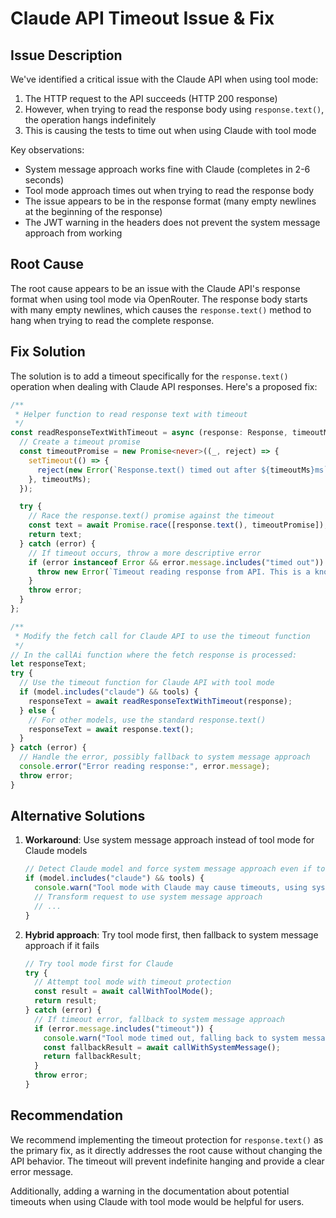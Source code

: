 # Claude API Timeout Issue & Fix

## Issue Description

We've identified a critical issue with the Claude API when using tool mode:

1. The HTTP request to the API succeeds (HTTP 200 response)
2. However, when trying to read the response body using `response.text()`, the operation hangs indefinitely
3. This is causing the tests to time out when using Claude with tool mode

Key observations:

- System message approach works fine with Claude (completes in 2-6 seconds)
- Tool mode approach times out when trying to read the response body
- The issue appears to be in the response format (many empty newlines at the beginning of the response)
- The JWT warning in the headers does not prevent the system message approach from working

## Root Cause

The root cause appears to be an issue with the Claude API's response format when using tool mode via OpenRouter. The response body starts with many empty newlines, which causes the `response.text()` method to hang when trying to read the complete response.

## Fix Solution

The solution is to add a timeout specifically for the `response.text()` operation when dealing with Claude API responses. Here's a proposed fix:

```typescript
/**
 * Helper function to read response text with timeout
 */
const readResponseTextWithTimeout = async (response: Response, timeoutMs: number = 30000): Promise<string> => {
  // Create a timeout promise
  const timeoutPromise = new Promise<never>((_, reject) => {
    setTimeout(() => {
      reject(new Error(`Response.text() timed out after ${timeoutMs}ms`));
    }, timeoutMs);
  });

  try {
    // Race the response.text() promise against the timeout
    const text = await Promise.race([response.text(), timeoutPromise]);
    return text;
  } catch (error) {
    // If timeout occurs, throw a more descriptive error
    if (error instanceof Error && error.message.includes("timed out")) {
      throw new Error(`Timeout reading response from API. This is a known issue with Claude API when using tool mode.`);
    }
    throw error;
  }
};

/**
 * Modify the fetch call for Claude API to use the timeout function
 */
// In the callAi function where the fetch response is processed:
let responseText;
try {
  // Use the timeout function for Claude API with tool mode
  if (model.includes("claude") && tools) {
    responseText = await readResponseTextWithTimeout(response);
  } else {
    // For other models, use the standard response.text()
    responseText = await response.text();
  }
} catch (error) {
  // Handle the error, possibly fallback to system message approach
  console.error("Error reading response:", error.message);
  throw error;
}
```

## Alternative Solutions

1. **Workaround**: Use system message approach instead of tool mode for Claude models

   ```typescript
   // Detect Claude model and force system message approach even if tool mode was requested
   if (model.includes("claude") && tools) {
     console.warn("Tool mode with Claude may cause timeouts, using system message approach instead");
     // Transform request to use system message approach
     // ...
   }
   ```

2. **Hybrid approach**: Try tool mode first, then fallback to system message approach if it fails
   ```typescript
   // Try tool mode first for Claude
   try {
     // Attempt tool mode with timeout protection
     const result = await callWithToolMode();
     return result;
   } catch (error) {
     // If timeout error, fallback to system message approach
     if (error.message.includes("timeout")) {
       console.warn("Tool mode timed out, falling back to system message approach");
       const fallbackResult = await callWithSystemMessage();
       return fallbackResult;
     }
     throw error;
   }
   ```

## Recommendation

We recommend implementing the timeout protection for `response.text()` as the primary fix, as it directly addresses the root cause without changing the API behavior. The timeout will prevent indefinite hanging and provide a clear error message.

Additionally, adding a warning in the documentation about potential timeouts when using Claude with tool mode would be helpful for users.
